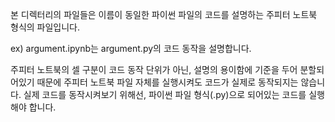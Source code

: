 본 디렉터리의 파일들은 이름이 동일한 파이썬 파일의 코드를 설명하는 주피터 노트북 형식의 파일입니다.

ex) argument.ipynb는 argument.py의 코드 동작을 설명합니다.

주피터 노트북의 셀 구분이 코드 동작 단위가 아닌, 설명의 용이함에 기준을 두어 분할되어있기 때문에 주피터 노트북 파일 자체를 실행시켜도 코드가 실제로 동작되지는 않습니다.
실제 코드를 동작시켜보기 위해선, 파이썬 파일 형식(.py)으로 되어있는 코드를 실행해야 합니다.
